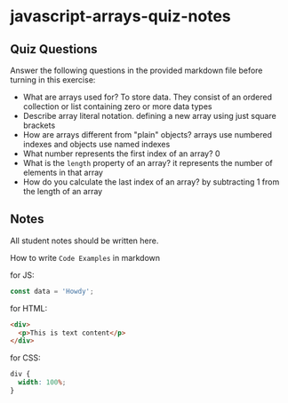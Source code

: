 # javascript-arrays-quiz-notes

## Quiz Questions

Answer the following questions in the provided markdown file before turning in this exercise:

- What are arrays used for?
  To store data. They consist of an ordered collection or list containing zero or more data types
- Describe array literal notation.
  defining a new array using just square brackets
- How are arrays different from "plain" objects?
  arrays use numbered indexes and objects use named indexes
- What number represents the first index of an array?
  0
- What is the `length` property of an array?
  it represents the number of elements in that array
- How do you calculate the last index of an array?
  by subtracting 1 from the length of an array

## Notes

All student notes should be written here.

How to write `Code Examples` in markdown

for JS:

```javascript
const data = 'Howdy';
```

for HTML:

```html
<div>
  <p>This is text content</p>
</div>
```

for CSS:

```css
div {
  width: 100%;
}
```
